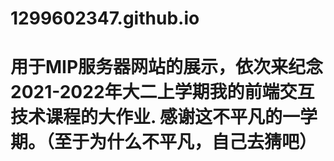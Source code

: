 # 1299602347.github.io
# 用于MIP服务器网站的展示，依次来纪念2021-2022年大二上学期我的前端交互技术课程的大作业. 感谢这不平凡的一学期。（至于为什么不平凡，自己去猜吧）
